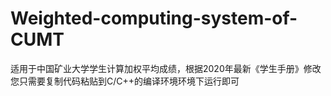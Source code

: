 # Weighted-computing-system-of-CUMT
适用于中国矿业大学学生计算加权平均成绩，根据2020年最新《学生手册》修改
您只需要复制代码粘贴到C/C++的编译环境环境下运行即可
